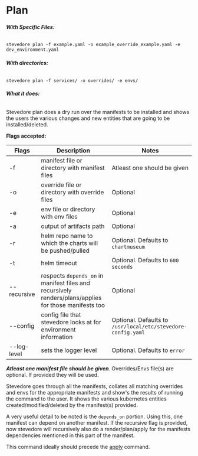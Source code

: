 # **Plan**

###### **With Specific Files:**

`stevedore plan -f example.yaml -o example_override_example.yaml -e dev_environment.yaml`

###### **With directories:**
`stevedore plan -f services/ -o overrides/ -e envs/`

###### **What it does:**

Stevedore plan does a dry run over the manifests to be installed and shows the users the various
changes and new entities that are going to be installed/deleted. 

**Flags accepted:**

|  Flags 	| Description  	| Notes  	|
|---	|---	|---	|
| -f  	|  manifest file or directory with manifest files 	| Atleast one should be given |
| -o  	| override file or directory with override files  	| Optional |
| -e  	| env file or directory with env files  	| Optional |
| -a  	| output of artifacts path 	| Optional |
| -r  	| helm repo name to which the charts will be pushed/pulled  	| Optional. Defaults to `chartmuseum` |
| -t  	| helm timeout  	| Optional. Defaults to `600 seconds` |
| --recursive  	| respects `depends_on` in manifest files and recursively renders/plans/applies for those manifests too  	| Optional|
| --config  	|  config file that stevedore looks at for environment information 	| Optional. Defaults to `/usr/local/etc/stevedore-config.yaml` |
| --log-level  	|  sets the logger level 	| Optional. Defaults to `error` |


_**Atleast one manifest file should be given**_. Overrides/Envs file(s) are optional. If provided they will be used.

Stevedore goes through all the manifests, collates all matching overrides and envs for the appropriate manifests and show's the results of running the command to the user.
It shows the various kubernetes entities created/modified/deleted by the manifest(s) provided.

A very useful detail to be noted is the `depends_on` portion. Using this, one manifest can depend on another manifest.
If the recursive flag is provided, now stevedore will recursively also do a render/plan/apply for the manifests dependencies mentioned in this part of the manifest. 

This command ideally should precede the [apply](apply.md)  command. 


